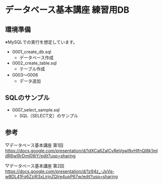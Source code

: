 # データベース基本講座 練習用DB

## 環境準備
※MySQLでの実行を想定しています。
- 0001_create_db.sql
    - データベース作成
- 0002_create_table.sql
    - テーブル作成
- 0003～0006
    - データ追加

## SQLのサンプル
- 0007_select_sample.sql
    - SQL（SELECT文）のサンプル

## 参考
▽データベース基本講座 第1回  
https://docs.google.com/presentation/d/1dXCa6ZalCvReVgwl9vHIfnQl8k1mldR6wl9rDmI09iY/edit?usp=sharing

▽データベース基本講座 第2回  
https://docs.google.com/presentation/d/1z94z_-JxVq-wBDL41Fq6ZziR3xLirjnZQIre4upP67w/edit?usp=sharing
